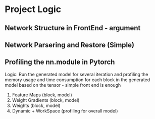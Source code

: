 # Project Logic

## Network Structure in FrontEnd - argument

## Network Parsering and Restore (Simple)

## Profiling the nn.module in Pytorch
Logic:
Run the generated model for several iteration and profiling the memory usage and time consumption for each block in the generated model based on the tensor - simple front end is enough
1. Feature Maps (block, model)
2. Weight Gradients (block, model)
3. Weights (block, model)
4. Dynamic + WorkSpace (profiling for overall model)